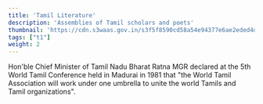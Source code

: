 ```yaml
---
title: 'Tamil Literature'
description: 'Assemblies of Tamil scholars and poets'
thumbnail: 'https://cdn.s3waas.gov.in/s3f5f8590cd58a54e94377e6ae2eded4d9/uploads/bfi_thumb/2018062832-olwdoms8jrr8mi0xhbr9vgklmr9cqq10lif04ie9k0.jpg'
tags: ["t1"]
weight: 2
---
```


Hon'ble Chief Minister of Tamil Nadu Bharat Ratna MGR declared at the 5th World Tamil Conference held in Madurai in 1981 that "the World Tamil Association will work under one umbrella to unite the world Tamils ​​and Tamil organizations".

